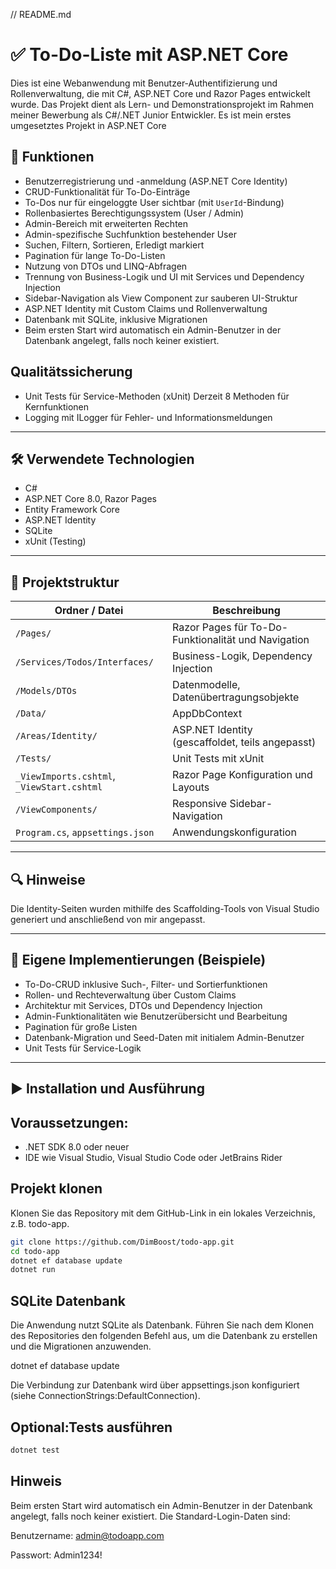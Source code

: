﻿// README.md

# ✅ To-Do-Liste mit ASP.NET Core

Dies ist eine Webanwendung mit Benutzer-Authentifizierung und Rollenverwaltung, die mit C#, ASP.NET Core und Razor Pages entwickelt wurde. 
Das Projekt dient als Lern- und Demonstrationsprojekt im Rahmen meiner Bewerbung als C#/.NET Junior Entwickler.
Es ist mein erstes umgesetztes Projekt in ASP.NET Core

## 🚀 Funktionen

-  Benutzerregistrierung und -anmeldung (ASP.NET Core Identity)
-  CRUD-Funktionalität für To-Do-Einträge
-  To-Dos nur für eingeloggte User sichtbar (mit `UserId`-Bindung)	 
-  Rollenbasiertes Berechtigungssystem (User / Admin)
-  Admin-Bereich mit erweiterten Rechten
-  Admin-spezifische Suchfunktion bestehender User
-  Suchen, Filtern, Sortieren, Erledigt markiert
-  Pagination für lange To-Do-Listen
-  Nutzung von DTOs und LINQ-Abfragen
-  Trennung von Business-Logik und UI mit Services und Dependency Injection
-  Sidebar-Navigation als View Component zur sauberen UI-Struktur
-  ASP.NET Identity mit Custom Claims und Rollenverwaltung
-  Datenbank mit SQLite, inklusive Migrationen
-  Beim ersten Start wird automatisch ein Admin-Benutzer in der Datenbank angelegt, falls noch keiner existiert.
	 
## Qualitätssicherung	
-  Unit Tests für Service-Methoden (xUnit) 
	 Derzeit 8 Methoden für Kernfunktionen 
-  Logging mit ILogger<T> 
	 für Fehler- und Informationsmeldungen 

---

## 🛠️ Verwendete Technologien

- C#
- ASP.NET Core 8.0, Razor Pages
- Entity Framework Core
- ASP.NET Identity
- SQLite
- xUnit (Testing)

---

## 📂 Projektstruktur

| Ordner / Datei                        | Beschreibung                                                |
|---------------------------------------|-------------------------------------------------------------|
| `/Pages/`                             | Razor Pages für To-Do-Funktionalität und Navigation         |
| `/Services/Todos/Interfaces/`         | Business-Logik, Dependency Injection                        |
| `/Models/DTOs`                        | Datenmodelle, Datenübertragungsobjekte                      |
| `/Data/`                              | AppDbContext												  |
| `/Areas/Identity/`                    | ASP.NET Identity (gescaffoldet, teils angepasst)            |
| `/Tests/`                             | Unit Tests mit xUnit                                        |
| `_ViewImports.cshtml`, `_ViewStart.cshtml` | Razor Page Konfiguration und Layouts                   |
| `/ViewComponents/`                    | Responsive Sidebar-Navigation                               |
| `Program.cs`, `appsettings.json`      | Anwendungskonfiguration                                     |

---

## 🔍 Hinweise 

Die Identity-Seiten wurden mithilfe des Scaffolding-Tools von Visual Studio generiert und anschließend von mir angepasst. 

---

## 💼 Eigene Implementierungen (Beispiele)

-  To-Do-CRUD inklusive Such-, Filter- und Sortierfunktionen
-  Rollen- und Rechteverwaltung über Custom Claims
-  Architektur mit Services, DTOs und Dependency Injection
-  Admin-Funktionalitäten wie Benutzerübersicht und Bearbeitung
-  Pagination für große Listen
-  Datenbank-Migration und Seed-Daten mit initialem Admin-Benutzer
-  Unit Tests für Service-Logik

---

## ▶️ Installation und Ausführung

## Voraussetzungen:

- .NET SDK 8.0 oder neuer
- IDE wie Visual Studio, Visual Studio Code oder JetBrains Rider

## Projekt klonen
Klonen Sie das Repository mit dem GitHub-Link in ein lokales Verzeichnis, z.B. todo-app.

```bash
git clone https://github.com/DimBoost/todo-app.git
cd todo-app
dotnet ef database update
dotnet run
```

## SQLite Datenbank
Die Anwendung nutzt SQLite als Datenbank. 
Führen Sie nach dem Klonen des Repositories den folgenden Befehl aus, 
um die Datenbank zu erstellen und die Migrationen anzuwenden.

dotnet ef database update

Die Verbindung zur Datenbank wird über appsettings.json konfiguriert (siehe ConnectionStrings:DefaultConnection).

## Optional:Tests ausführen
```bash
dotnet test
```
## Hinweis

Beim ersten Start wird automatisch ein Admin-Benutzer in der Datenbank angelegt, falls noch keiner existiert.
Die Standard-Login-Daten sind:

Benutzername: admin@todoapp.com

Passwort: Admin1234!

